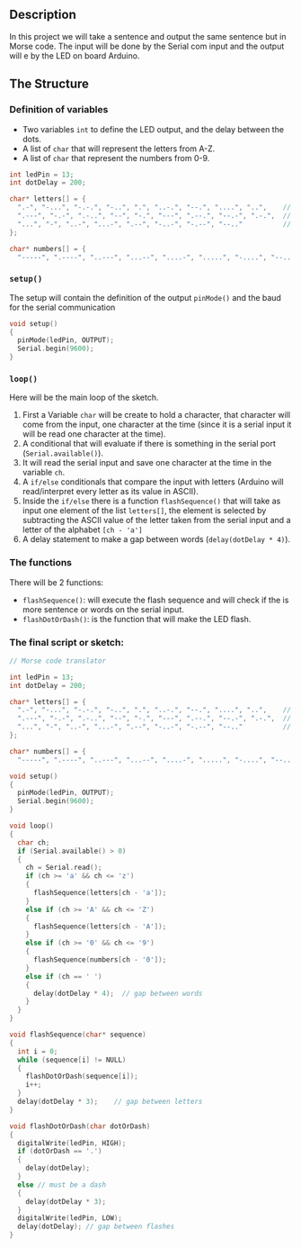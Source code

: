 
## Description

In this project we will take a sentence and output the same sentence but in Morse code. The input will be done by the Serial com input and the output will e by the LED on board Arduino.

## The Structure

### Definition of variables

* Two variables `int` to define the LED output, and the delay between the dots.  
* A list of `char` that will represent the letters from A-Z.  
* A list of `char` that represent the numbers from 0-9.  

```C++
int ledPin = 13;
int dotDelay = 200;

char* letters[] = {
  ".-", "-...", "-.-.", "-..", ".", "..-.", "--.", "....", "..",    // A-I
  ".---", "-.-", ".-..", "--", "-.", "---", ".--.", "--.-", ".-.",  // J-R
  "...", "-", "..-", "...-", ".--", "-..-", "-.--", "--.."          // S-Z
};

char* numbers[] = {
  "-----", ".----", "..---", "...--", "....-", ".....", "-....", "--...", "---..", "----."};
```

### `setup()`

The setup will contain the definition of the output `pinMode()` and the baud for the serial communication

```C++
void setup()                 
{
  pinMode(ledPin, OUTPUT);
  Serial.begin(9600);
}
``` 

### `loop()`

Here will be the main loop of the sketch.  

1. First a Variable `char` will be create to hold a character, that character will come from the input, one character at the time (since it is a serial input it will be read one character at the time).
2. A conditional that will evaluate if there is something in the serial port (`Serial.available()`).
3. It will read the serial input and save one character at the time in the variable `ch`. 
4. A `if/else` conditionals that compare the input with letters (Arduino will read/interpret every letter as its value in ASCII).  
5. Inside the `if/else` there is a function `flashSequence()` that will take as input one element of the list `letters[]`, the element is selected by subtracting the ASCII value of the letter taken from the serial input and a letter of the alphabet `[ch - 'a']`
6. A delay statement to make a gap between words (`delay(dotDelay * 4)`).

### The functions 

There will be 2 functions:

* `flashSequence()`: will execute the flash sequence and will check if the is more sentence or words on the serial input.
* `flashDotOrDash()`: is the function that will make the LED flash. 

### The final script or sketch:

```C++
// Morse code translator

int ledPin = 13;
int dotDelay = 200;

char* letters[] = {
  ".-", "-...", "-.-.", "-..", ".", "..-.", "--.", "....", "..",    // A-I
  ".---", "-.-", ".-..", "--", "-.", "---", ".--.", "--.-", ".-.",  // J-R
  "...", "-", "..-", "...-", ".--", "-..-", "-.--", "--.."          // S-Z
};

char* numbers[] = {
  "-----", ".----", "..---", "...--", "....-", ".....", "-....", "--...", "---..", "----."};

void setup()                 
{
  pinMode(ledPin, OUTPUT);
  Serial.begin(9600);
}

void loop()                    
{
  char ch;
  if (Serial.available() > 0)
  {
    ch = Serial.read();
    if (ch >= 'a' && ch <= 'z')
    {
      flashSequence(letters[ch - 'a']);
    }
    else if (ch >= 'A' && ch <= 'Z')
    {
      flashSequence(letters[ch - 'A']);
    }
    else if (ch >= '0' && ch <= '9')
    {
      flashSequence(numbers[ch - '0']);
    }
    else if (ch == ' ')
    {
      delay(dotDelay * 4);  // gap between words  
    }
  }
}

void flashSequence(char* sequence)
{
  int i = 0;
  while (sequence[i] != NULL)
  {
    flashDotOrDash(sequence[i]);
    i++;
  }
  delay(dotDelay * 3);    // gap between letters
}

void flashDotOrDash(char dotOrDash)
{
  digitalWrite(ledPin, HIGH);
  if (dotOrDash == '.')
  {
    delay(dotDelay);           
  }
  else // must be a dash
  {
    delay(dotDelay * 3);           
  }
  digitalWrite(ledPin, LOW);    
  delay(dotDelay); // gap between flashes
}
```